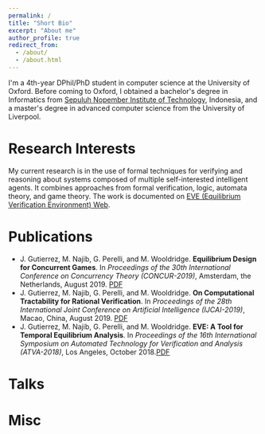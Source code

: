 ```yaml
---
permalink: /
title: "Short Bio"
excerpt: "About me"
author_profile: true
redirect_from: 
  - /about/
  - /about.html
---
```


I'm a 4th-year DPhil/PhD student in computer science at the University of Oxford. Before coming to Oxford, I obtained a bachelor's degree in Informatics from [Sepuluh Nopember Institute of Technology](https://www.its.ac.id/), Indonesia, and a master's degree in advanced computer science from the University of Liverpool.


Research Interests
======
My current research is in the use of formal techniques for verifying and reasoning about systems composed of multiple self-interested intelligent agents. It combines approaches from formal verification, logic, automata theory, and game theory. The work is documented on [EVE (Equilibrium Verification Environment) Web](http://eve.cs.ox.ac.uk/).


Publications
======
+ J. Gutierrez, M. Najib, G. Perelli, and M. Wooldridge. **Equilibrium Design for Concurrent Games**. In *Proceedings of the 30th International Conference on Concurrency Theory (CONCUR-2019)*, Amsterdam, the Netherlands, August 2019. [PDF](http://drops.dagstuhl.de/opus/volltexte/2019/10924/pdf/LIPIcs-CONCUR-2019-22.pdf)
+ J. Gutierrez, M. Najib, G. Perelli, and M. Wooldridge. **On Computational Tractability for Rational Verification**. In *Proceedings of the 28th International Joint Conference on Artificial Intelligence (IJCAI-2019)*, Macao, China, August 2019.
[PDF](https://www.ijcai.org/proceedings/2019/0047.pdf)
+ J. Gutierrez, M. Najib, G. Perelli, and M. Wooldridge. **EVE: A Tool for Temporal Equilibrium Analysis**. In *Proceedings of the 16th International Symposium on Automated Technology for Verification and Analysis (ATVA-2018)*, Los Angeles, October 2018.[PDF](https://ora.ox.ac.uk/objects/uuid:4275d79a-e627-46ee-bf56-4cb240499be3/download_file?file_format=pdf&safe_filename=main.pdf&type_of_work=Conference+item)

Talks
=====


Misc
=====
